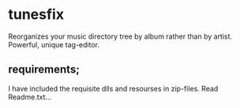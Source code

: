 # tunesfix
Reorganizes your music directory tree by album rather than by artist. Powerful, unique tag-editor.

## requirements;
I have included the requisite dlls and resourses in zip-files. Read Readme.txt...

